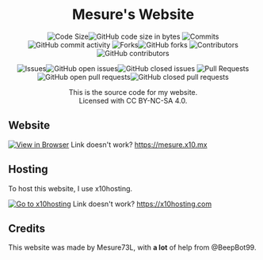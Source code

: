 <h1 align="center">Mesure's Website</h1>

<p align="center"><img src="https://img.shields.io/badge/Code%20Size-gray?style=for-the-badge" alt="Code Size"><img src="https://img.shields.io/github/languages/code-size/mesure73l/mesures-website?style=for-the-badge&amp;label=&amp;color=blue" alt="GitHub code size in bytes">
<img src="https://img.shields.io/badge/Commits-gray?style=for-the-badge" alt="Commits"><img src="https://img.shields.io/github/commit-activity/t/mesure73l/mesures-website?style=for-the-badge&amp;label=&amp;color=blue" alt="GitHub commit activity">
<img src="https://img.shields.io/badge/Forks-gray?style=for-the-badge" alt="Forks"><img src="https://img.shields.io/github/forks/mesure73l/mesures-website?style=for-the-badge&amp;label=&amp;color=blue" alt="GitHub forks">
<img src="https://img.shields.io/badge/Contributors-gray?style=for-the-badge" alt="Contributors"><img src="https://img.shields.io/github/contributors/mesure73l/mesures-website?style=for-the-badge&amp;label=&amp;color=blue" alt="GitHub contributors"></p>
<p align="center"><img src="https://img.shields.io/badge/Issues-gray?style=for-the-badge" alt="Issues"><img src="https://img.shields.io/github/issues/mesure73l/mesures-website?style=for-the-badge&amp;label=&amp;color=orange" alt="GitHub open issues"><img src="https://img.shields.io/github/issues-closed/mesure73l/mesures-website?style=for-the-badge&amp;label=&amp;color=orange" alt="GitHub closed issues">
<img src="https://img.shields.io/badge/Pull%20Requests-gray?style=for-the-badge" alt="Pull Requests"><img src="https://img.shields.io/github/issues-pr/mesure73l/mesures-website?style=for-the-badge&amp;label=&amp;color=red" alt="GitHub open pull requests"><img src="https://img.shields.io/github/issues-pr-closed/mesure73l/mesures-website?style=for-the-badge&amp;label=&amp;color=red" alt="GitHub closed pull requests"></p>



<p align="center">This is the source code for my website.<br>
Licensed with CC BY-NC-SA 4.0.</p>

## Website

[![View in Browser](https://github.com/Mesure73L/Mesures-Website/assets/115181664/b59a70c1-d8f6-44ca-9bd7-d6ba508d517a)](https://mesure.x10.mx/)
Link doesn't work? <https://mesure.x10.mx>

## Hosting

To host this website, I use x10hosting.

[![Go to x10hosting](https://github.com/Mesure73L/Mesures-Website/assets/115181664/ce7312be-77f1-4e1a-83cb-51fa31c10edd)](https://x10hosting.com)
Link doesn't work? <https://x10hosting.com>

## Credits

This website was made by Mesure73L, with **a lot** of help from @BeepBot99.
